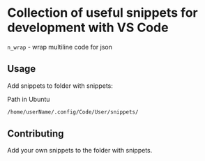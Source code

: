 # Collection of useful snippets for development with VS Code

`n_wrap` - wrap multiline code for json

## Usage

Add snippets to folder with snippets:

Path in Ubuntu

```bash
/home/userName/.config/Code/User/snippets/
```

## Contributing

Add your own snippets to the folder with snippets.


